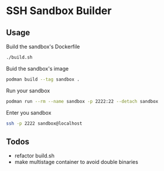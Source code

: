 # SSH Sandbox Builder

## Usage

Build the sandbox's Dockerfile

```bash
./build.sh
```

Buid the sandbox's image

```bash
podman build --tag sandbox .
```

Run your sandbox

```bash
podman run --rm --name sandbox -p 2222:22 --detach sandbox
```

Enter you sandbox

```bash
ssh -p 2222 sandbox@localhost
```

## Todos

* refactor build.sh
* make multistage container to avoid double binaries
